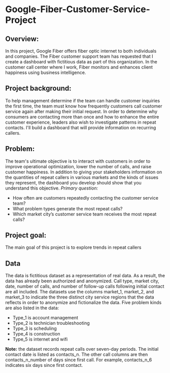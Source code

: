 # Google-Fiber-Customer-Service-Project

## Overview:
In this project, Google Fiber offers fiber optic internet to both individuals and companies. The Fiber customer support team has requested that I create a dashboard with fictitious data as part of this organization. In the customer call center where I work, Fiber monitors and enhances client happiness using business intelligence.

## Project background:
To help management determine if the team can handle customer inquiries the first time, the team must know how frequently customers call customer service again after making their initial request. In order to determine why consumers are contacting more than once and how to enhance the entire customer experience, leaders also wish to investigate patterns in repeat contacts. I'll build a dashboard that will provide information on recurring callers.

## Problem:
The team's ultimate objective is to interact with customers in order to improve operational optimization, lower the number of calls, and raise customer happiness. In addition to giving your stakeholders information on the quantities of repeat callers in various markets and the kinds of issues they represent, the dashboard you develop should show that you understand this objective. 
*Primary question:* 
- How often are customers repeatedly contacting the customer service team?
- What problem types generate the most repeat calls?
- Which market city’s customer service team receives the most repeat calls?

## Project goal: 
The main goal of this project is to explore trends in repeat callers

## Data
The data is fictitious dataset as a representation of real data. As a result, the data has already been authorized and anonymized. Call type, market city, date, number of calls, and number of follow-up calls following initial contact are all included. The datasets use the columns market_1, market_2, and market_3 to indicate the three distinct city service regions that the data reflects in order to anonymize and fictionalize the data. Five problem kinds are also listed in the data:
- Type_1 is account management
- Type_2 is technician troubleshooting
- Type_3 is scheduling
- Type_4 is construction
- Type_5 is internet and wifi

**Note:** the dataset records repeat calls over seven-day periods. The initial contact date is listed as contacts_n. The other call columns are then contacts_n_number of days since first call. For example, contacts_n_6 indicates six days since first contact. 

 
